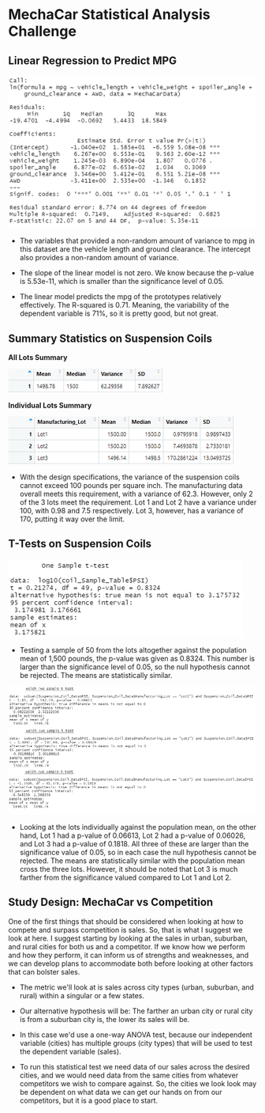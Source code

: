 # MechaCar Statistical Analysis Challenge

## Linear Regression to Predict MPG

![Images/mechacar_linear_regression_summary.png](Images/mechacar_linear_regression_summary.png)

- The variables that provided a non-random amount of variance to mpg in this dataset are the vehicle length and ground clearance. The intercept also provides a non-random amount of variance.

- The slope of the linear model is not zero. We know because the p-value is 5.53e-11, which is smaller than the significance level of 0.05.

- The linear model predicts the mpg of the prototypes relatively effectively. The R-squared is 0.71. Meaning, the variability of the dependent variable is 71%, so it is pretty good, but not great.

## Summary Statistics on Suspension Coils
<b>All Lots Summary</b>

![Images/total_summary_dataframe.png](Images/total_summary_dataframe.png)

<b>Individual Lots Summary</b>

![Images/lot_summary_dataframe.png](Images/lot_summary_dataframe.png)

- With the design specifications, the variance of the suspension coils cannot exceed 100 pounds per square inch. The manufacturing data overall meets this requirement, with a variance of 62.3. However, only 2 of the 3 lots meet the requirement. Lot 1 and Lot  2 have a variance under 100, with 0.98 and 7.5 respectively. Lot 3, however, has a variance of 170, putting it way over the limit.

## T-Tests on Suspension Coils

![Images/whole_lot_ttest.png](Images/whole_lot_ttest.png)

- Testing a sample of 50 from the lots altogether against the population mean of 1,500 pounds, the p-value was given as 0.8324. This number is larger than the significance level of 0.05, so the null hypothesis cannot be rejected. The means are statistically similar.

![Images/each_lot_ttest.png](Images/each_lot_ttest.png)

- Looking at the lots individually against the population mean, on the other hand, Lot 1 had a p-value of 0.06613, Lot 2 had a p-value of 0.06026, and Lot 3 had a p-value of 0.1818. All three of these are larger than the significance value of 0.05, so in each case the null hypothesis cannot be rejected. The means are statistically similar with the population mean cross the three lots. However, it should be noted that Lot 3 is much farther from the significance valued compared to Lot 1 and Lot 2.

## Study Design: MechaCar vs Competition

One of the first things that should be considered when looking at how to compete and surpass competition is sales. So, that is what I suggest we look at here. I suggest starting by looking at the sales in urban, suburban, and rural cities for both us and a competitor. If we know how we perform and how they perform, it can inform us of strengths and weaknesses, and we can develop plans to accommodate both before looking at other factors that can bolster sales.

- The metric we'll look at is sales across city types (urban, suburban, and rural) within a singular or a few states.

- Our alternative hypothesis will be: The farther an urban city or rural city is from a suburban city is, the lower its sales will be.

- In this case we'd use a one-way ANOVA test, because our independent variable (cities) has multiple groups (city types) that will be used to test the dependent variable (sales).

- To run this statistical test we need data of our sales across the desired cities, and we would need data from the same cities from whatever competitors we wish to compare against. So, the cities we look look may be dependent on what data we can get our hands on from our competitors, but it is a good place to start.

